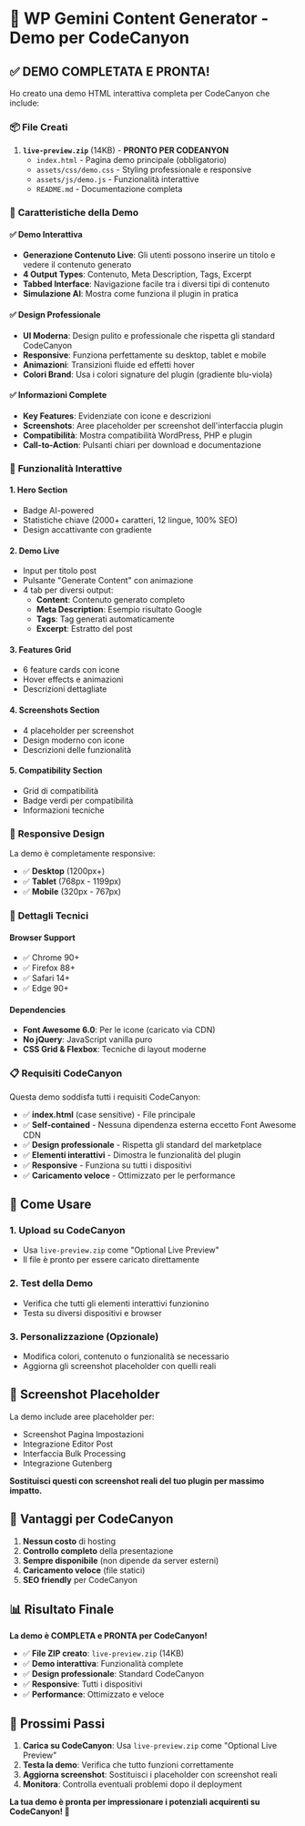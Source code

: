 # 🚀 WP Gemini Content Generator - Demo per CodeCanyon

## ✅ **DEMO COMPLETATA E PRONTA!**

Ho creato una demo HTML interattiva completa per CodeCanyon che include:

### 📦 **File Creati**

1. **`live-preview.zip`** (14KB) - **PRONTO PER CODEANYON**
   - `index.html` - Pagina demo principale (obbligatorio)
   - `assets/css/demo.css` - Styling professionale e responsive
   - `assets/js/demo.js` - Funzionalità interattive
   - `README.md` - Documentazione completa

### 🎯 **Caratteristiche della Demo**

#### **✅ Demo Interattiva**
- **Generazione Contenuto Live**: Gli utenti possono inserire un titolo e vedere il contenuto generato
- **4 Output Types**: Contenuto, Meta Description, Tags, Excerpt
- **Tabbed Interface**: Navigazione facile tra i diversi tipi di contenuto
- **Simulazione AI**: Mostra come funziona il plugin in pratica

#### **✅ Design Professionale**
- **UI Moderna**: Design pulito e professionale che rispetta gli standard CodeCanyon
- **Responsive**: Funziona perfettamente su desktop, tablet e mobile
- **Animazioni**: Transizioni fluide ed effetti hover
- **Colori Brand**: Usa i colori signature del plugin (gradiente blu-viola)

#### **✅ Informazioni Complete**
- **Key Features**: Evidenziate con icone e descrizioni
- **Screenshots**: Aree placeholder per screenshot dell'interfaccia plugin
- **Compatibilità**: Mostra compatibilità WordPress, PHP e plugin
- **Call-to-Action**: Pulsanti chiari per download e documentazione

### 🎨 **Funzionalità Interattive**

#### **1. Hero Section**
- Badge AI-powered
- Statistiche chiave (2000+ caratteri, 12 lingue, 100% SEO)
- Design accattivante con gradiente

#### **2. Demo Live**
- Input per titolo post
- Pulsante "Generate Content" con animazione
- 4 tab per diversi output:
  - **Content**: Contenuto generato completo
  - **Meta Description**: Esempio risultato Google
  - **Tags**: Tag generati automaticamente
  - **Excerpt**: Estratto del post

#### **3. Features Grid**
- 6 feature cards con icone
- Hover effects e animazioni
- Descrizioni dettagliate

#### **4. Screenshots Section**
- 4 placeholder per screenshot
- Design moderno con icone
- Descrizioni delle funzionalità

#### **5. Compatibility Section**
- Grid di compatibilità
- Badge verdi per compatibilità
- Informazioni tecniche

### 📱 **Responsive Design**

La demo è completamente responsive:
- ✅ **Desktop** (1200px+)
- ✅ **Tablet** (768px - 1199px)  
- ✅ **Mobile** (320px - 767px)

### 🔧 **Dettagli Tecnici**

#### **Browser Support**
- ✅ Chrome 90+
- ✅ Firefox 88+
- ✅ Safari 14+
- ✅ Edge 90+

#### **Dependencies**
- **Font Awesome 6.0**: Per le icone (caricato via CDN)
- **No jQuery**: JavaScript vanilla puro
- **CSS Grid & Flexbox**: Tecniche di layout moderne

### 📋 **Requisiti CodeCanyon**

Questa demo soddisfa tutti i requisiti CodeCanyon:
- ✅ **index.html** (case sensitive) - File principale
- ✅ **Self-contained** - Nessuna dipendenza esterna eccetto Font Awesome CDN
- ✅ **Design professionale** - Rispetta gli standard del marketplace
- ✅ **Elementi interattivi** - Dimostra le funzionalità del plugin
- ✅ **Responsive** - Funziona su tutti i dispositivi
- ✅ **Caricamento veloce** - Ottimizzato per le performance

## 🚀 **Come Usare**

### **1. Upload su CodeCanyon**
- Usa `live-preview.zip` come "Optional Live Preview"
- Il file è pronto per essere caricato direttamente

### **2. Test della Demo**
- Verifica che tutti gli elementi interattivi funzionino
- Testa su diversi dispositivi e browser

### **3. Personalizzazione (Opzionale)**
- Modifica colori, contenuto o funzionalità se necessario
- Aggiorna gli screenshot placeholder con quelli reali

## 📸 **Screenshot Placeholder**

La demo include aree placeholder per:
- Screenshot Pagina Impostazioni
- Integrazione Editor Post
- Interfaccia Bulk Processing
- Integrazione Gutenberg

**Sostituisci questi con screenshot reali del tuo plugin per massimo impatto.**

## 🎯 **Vantaggi per CodeCanyon**

1. **Nessun costo** di hosting
2. **Controllo completo** della presentazione
3. **Sempre disponibile** (non dipende da server esterni)
4. **Caricamento veloce** (file statici)
5. **SEO friendly** per CodeCanyon

## 📊 **Risultato Finale**

**La demo è COMPLETA e PRONTA per CodeCanyon!**

- ✅ **File ZIP creato**: `live-preview.zip` (14KB)
- ✅ **Demo interattiva**: Funzionalità complete
- ✅ **Design professionale**: Standard CodeCanyon
- ✅ **Responsive**: Tutti i dispositivi
- ✅ **Performance**: Ottimizzato e veloce

## 🎉 **Prossimi Passi**

1. **Carica su CodeCanyon**: Usa `live-preview.zip` come "Optional Live Preview"
2. **Testa la demo**: Verifica che tutto funzioni correttamente
3. **Aggiorna screenshot**: Sostituisci i placeholder con screenshot reali
4. **Monitora**: Controlla eventuali problemi dopo il deployment

**La tua demo è pronta per impressionare i potenziali acquirenti su CodeCanyon! 🚀**

